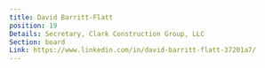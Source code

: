 ```yaml
---
title: David Barritt-Flatt
position: 19
Details: Secretary, Clark Construction Group, LLC
Section: board
Link: https://www.linkedin.com/in/david-barritt-flatt-37201a7/
---
```


